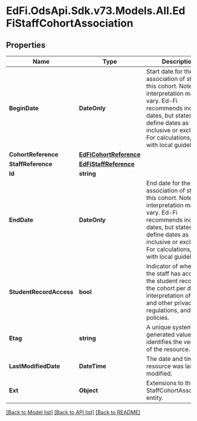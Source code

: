 # EdFi.OdsApi.Sdk.v73.Models.All.EdFiStaffCohortAssociation

## Properties

Name | Type | Description | Notes
------------ | ------------- | ------------- | -------------
**BeginDate** | **DateOnly** | Start date for the association of staff to this cohort.  Note: Date interpretation may vary. Ed-Fi recommends inclusive dates, but states may define dates as inclusive or exclusive. For calculations, align with local guidelines. | 
**CohortReference** | [**EdFiCohortReference**](EdFiCohortReference.md) |  | 
**StaffReference** | [**EdFiStaffReference**](EdFiStaffReference.md) |  | 
**Id** | **string** |  | [optional] 
**EndDate** | **DateOnly** | End date for the association of staff to this cohort.  Note: Date interpretation may vary. Ed-Fi recommends inclusive dates, but states may define dates as inclusive or exclusive. For calculations, align with local guidelines. | [optional] 
**StudentRecordAccess** | **bool** | Indicator of whether the staff has access to the student records of the cohort per district interpretation of FERPA and other privacy laws, regulations, and policies. | [optional] 
**Etag** | **string** | A unique system-generated value that identifies the version of the resource. | [optional] 
**LastModifiedDate** | **DateTime** | The date and time the resource was last modified. | [optional] 
**Ext** | **Object** | Extensions to the StaffCohortAssociation entity. | [optional] 

[[Back to Model list]](../../README.md#documentation-for-models) [[Back to API list]](../../README.md#documentation-for-api-endpoints) [[Back to README]](../../README.md)

